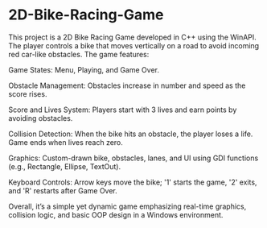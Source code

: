 # 2D-Bike-Racing-Game
This project is a 2D Bike Racing Game developed in C++ using the WinAPI. The player controls a bike that moves vertically on a road to avoid incoming red car-like obstacles. The game features:

Game States: Menu, Playing, and Game Over.

Obstacle Management: Obstacles increase in number and speed as the score rises.

Score and Lives System: Players start with 3 lives and earn points by avoiding obstacles.

Collision Detection: When the bike hits an obstacle, the player loses a life. Game ends when lives reach zero.

Graphics: Custom-drawn bike, obstacles, lanes, and UI using GDI functions (e.g., Rectangle, Ellipse, TextOut).

Keyboard Controls: Arrow keys move the bike; '1' starts the game, '2' exits, and 'R' restarts after Game Over.

Overall, it’s a simple yet dynamic game emphasizing real-time graphics, collision logic, and basic OOP design in a Windows environment.
